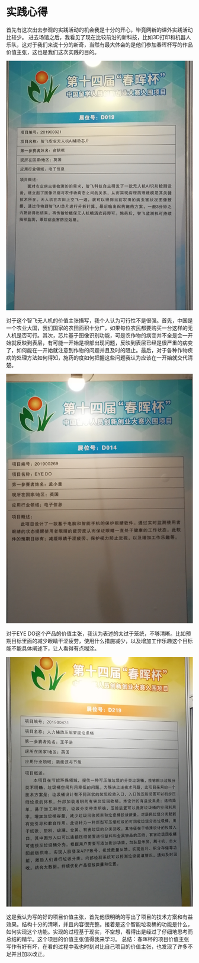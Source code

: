 # 实践心得

首先有这次出去参观的实践活动的机会我是十分的开心，毕竟网新的课外实践活动比较少。
进去场馆之后，我看见了现在比较前沿的新科技，比如3D打印和机器人乐队，这对于我们来说十分的新奇，当然有最大体会的是他们参加春晖杯写的作品价值主张，这也是我们这次实践的目的。

![智飞无人机](https://github.com/Sparky-bt/activity/blob/master/%E6%99%BA%E9%A3%9E.jpg)

对于这个智飞无人机的价值主张描写，我个人认为可行性不是很强。首先，中国是一个农业大国，我们国家的农田面积十分广，如果每位农民都要购买一台这样的无人机是否可行。其次，芯片基于图像识别功能，可是农作物的病变并不全是会一开始就反映到表层，有可能一开始是根部出现问题，反映到表层已经是很严重的病变了，如何能在一开始就注意到作物的问题并且及时的阻止。最后，对于各种作物疾病的处理方法如何得知，施药的度如何把握这些问题我认为应该在一开始就交代清楚。

![EYE DO](https://github.com/Sparky-bt/activity/blob/master/%E7%9C%BC%E7%9D%9B.jpg)

对于EYE DO这个产品的价值主张，我认为表述的太过于笼统，不够清晰。比如预期目标里面的减少眼睛干涩疲劳，使用什么措施减少，以及增加工作乐趣这个目标能不能具体阐述下，让人看得有点糊涂。

![智能垃圾桶](https://github.com/Sparky-bt/activity/blob/master/%E5%9E%83%E5%9C%BE%E6%A1%B6.jpg)

这是我认为写的好的项目价值主张，首先他很明确的写出了项目的技术方案和有益效果。结构十分的清晰，并且内容很完整。接着是这个智能垃圾桶的功能是什么，如何实现这个功能。实现的过程基于现实，不空想，看得出是经过了仔细地思考而总结的精华。这个项目的价值主张值得我来学习。
总结：春晖杯的项目价值主张写作有好有坏，在看的过程中我也时刻对比自己项目的价值主张，也发现了许多不足并且加以改正。
